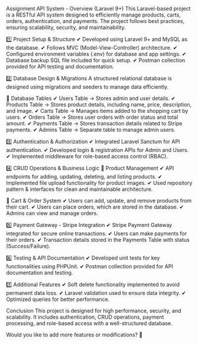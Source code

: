 Assignment API System - Overview (Laravel 9+)
This Laravel-based project is a RESTful API system designed to efficiently manage products, carts, orders, authentication, and payments. The project follows best practices, ensuring scalability, security, and maintainability.

1️⃣ Project Setup & Structure
✔ Developed using Laravel 9+ and MySQL as the database.
✔ Follows MVC (Model-View-Controller) architecture.
✔ Configured environment variables (.env) for database and app settings.
✔ Database backup SQL file included for quick setup.
✔ Postman collection provided for API testing and documentation.

2️⃣ Database Design & Migrations
A structured relational database is designed using migrations and seeders to manage data efficiently.

📌 Database Tables
✔ Users Table → Stores admin and user details.
✔ Products Table → Stores product details, including name, price, description, and image.
✔ Carts Table → Manages items added to the shopping cart by users.
✔ Orders Table → Stores user orders with order status and total amount.
✔ Payments Table → Stores transaction details related to Stripe payments.
✔ Admins Table → Separate table to manage admin users.

3️⃣ Authentication & Authorization
✔ Integrated Laravel Sanctum for API authentication.
✔ Developed login & registration APIs for Admin and Users.
✔ Implemented middleware for role-based access control (RBAC).

4️⃣ CRUD Operations & Business Logic
📌 Product Management
✔ API endpoints for adding, updating, deleting, and listing products.
✔ Implemented file upload functionality for product images.
✔ Used repository pattern & interfaces for clean and maintainable architecture.

📌 Cart & Order System
✔ Users can add, update, and remove products from their cart.
✔ Users can place orders, which are stored in the database.
✔ Admins can view and manage orders.

5️⃣ Payment Gateway - Stripe Integration
✔ Stripe Payment Gateway integrated for secure online transactions.
✔ Users can make payments for their orders.
✔ Transaction details stored in the Payments Table with status (Success/Failure).

6️⃣ Testing & API Documentation
✔ Developed unit tests for key functionalities using PHPUnit.
✔ Postman collection provided for API documentation and testing.

7️⃣ Additional Features
✔ Soft delete functionality implemented to avoid permanent data loss.
✔ Laravel validation used to ensure data integrity.
✔ Optimized queries for better performance.

Conclusion
This project is designed for high performance, security, and scalability. It includes authentication, CRUD operations, payment processing, and role-based access with a well-structured database.

Would you like to add more features or modifications? 🚀








